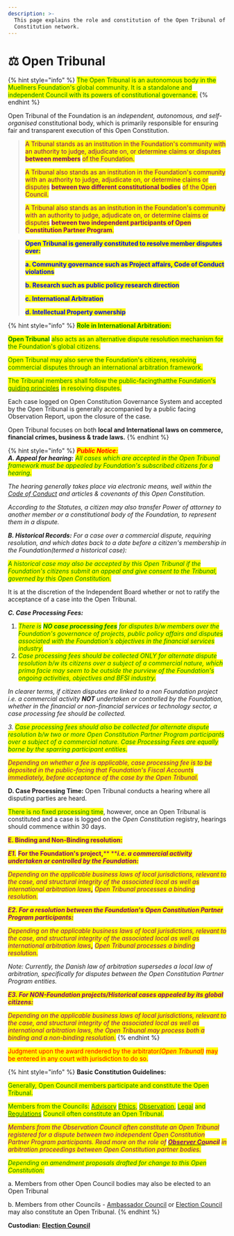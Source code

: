 ```yaml
---
description: >-
  This page explains the role and constitution of the Open Tribunal of the Open
  Constitution network.
---
```


# ⚖ Open Tribunal



{% hint style="info" %}
<mark style="color:green;">The Open Tribunal is an autonomous body in the Muellners Foundation's global community. It is a standalone and independent Council with its powers of constitutional governance.</mark>&#x20;
{% endhint %}

Open Tribunal of the Foundation is an _independent, autonomous, and self-organised_ constitutional body, which is primarily responsible for ensuring fair and transparent execution of this Open Constitution.

> <mark style="color:purple;">A Tribunal stands as an institution in the Foundation's community with an authority to judge, adjudicate on, or determine claims or disputes</mark> <mark style="color:purple;"></mark><mark style="color:purple;">**between members**</mark> <mark style="color:purple;"></mark><mark style="color:purple;">of the Foundation.</mark>
>
> <mark style="color:purple;">A Tribunal also stands as an institution in the Foundation's community with an authority to judge, adjudicate on, or determine claims or disputes</mark> <mark style="color:purple;"></mark><mark style="color:purple;">**between two different constitutional bodies**</mark> <mark style="color:purple;"></mark><mark style="color:purple;">of the Open Council.</mark>&#x20;
>
> <mark style="color:purple;">A Tribunal also stands as an institution in the Foundation's community with an authority to judge, adjudicate on, or determine claims or disputes</mark> <mark style="color:purple;"></mark><mark style="color:purple;">**between two independent participants of Open Constitution Partner Program**</mark><mark style="color:purple;">.</mark>

> <mark style="color:blue;">**Open Tribunal is generally constituted to resolve member disputes over:**</mark>
>
> <mark style="color:blue;">**a. Community governance such as Project affairs, Code of Conduct violations**</mark>&#x20;
>
> <mark style="color:blue;">**b. Research such as public policy research direction**</mark>
>
> <mark style="color:blue;">**c. International Arbitration**</mark>
>
> <mark style="color:blue;">**d. Intellectual Property ownership**</mark>&#x20;

{% hint style="info" %}
<mark style="color:green;">**Role in International Arbitration:**</mark>

<mark style="color:green;">**Open Tribunal**</mark> <mark style="color:green;"></mark><mark style="color:green;">also acts as an alternative dispute resolution mechanism for the Foundation's global citizens.</mark>&#x20;



<mark style="color:green;">Open Tribunal may also serve the Foundation's citizens, resolving commercial disputes through an international arbitration framework.</mark>

<mark style="color:green;">The Tribunal members shall follow the public-facingthatthe Foundation's</mark> [<mark style="color:green;">guiding principles</mark>](../guiding-principles.md) <mark style="color:green;">in resolving disputes.</mark>



Each case logged on Open Constitution Governance System and accepted by the Open Tribunal is generally accompanied by a public facing Observation Report, upon the closure of the case.

Open Tribunal focuses on both **local and International laws on commerce, financial crimes, business & trade laws.**
{% endhint %}

{% hint style="info" %}
_<mark style="color:red;">**Public Notice:**</mark>_ \
_**A. Appeal for hearing:** <mark style="color:green;">All cases which are accepted in the Open Tribunal framework must be appealed by Foundation's subscribed citizens for a hearing.</mark>_&#x20;

_The hearing generally takes place via electronic means, well within the_ [_Code of Conduct_](../charters/code-of-conduct.md) _and articles & covenants of this Open Constitution._&#x20;

_According to the Statutes, a citizen may also transfer Power of attorney to another member or a constitutional body of the Foundation, to represent them in a dispute._

_**B. Historical Records:** For a case over a commercial dispute, requiring resolution, and which dates back to a date before a citizen's membership in the Foundation(termed a historical case):_&#x20;

_<mark style="color:green;">A historical case may also be accepted by this Open Tribunal if the Foundation's citizens submit an appeal and give consent to the Tribunal, governed by this Open Constitution.</mark>_

It is at the discretion of the Independent Board whether or not to ratify the acceptance of a case into the Open Tribunal.&#x20;

_**C. Case Processing Fees:**_

1. _<mark style="color:green;">There is</mark> <mark style="color:green;"></mark><mark style="color:green;">**NO case processing fees**</mark> <mark style="color:green;"></mark><mark style="color:green;">for disputes b/w members over the Foundation's governance of projects, public policy affairs and disputes associated with the Foundation's objectives in the financial services industry.</mark>_
2. _<mark style="color:green;">Case processing fees should be collected ONLY for alternate dispute resolution b/w its citizens over a subject of a commercial nature, which prima facie may seem to be outside the purview of the Foundation's ongoing activities, objectives and BFSI industry.</mark>_ &#x20;

_In clearer terms, if citizen disputes are linked to a non Foundation project i.e. a commercial activity **NOT** undertaken or controlled by the Foundation, whether in the financial or non-financial services or technology sector, a case processing fee should be collected._

_3. <mark style="color:green;">Case processing fees should also be collected for alternate dispute resolution b/w two or more Open Constitution Partner Program participants over a subject of a commercial nature. Case Processing Fees are equally borne by the sparring participant entities.</mark>_

_<mark style="color:purple;">Depending on whether a fee is applicable, case processing fee is to be deposited in the public-facing that Foundation's Fiscal Accounts immediately, before acceptance of the case by the Open Tribunal.</mark>_

**D. Case Processing Time:** Open Tribunal conducts a hearing where all disputing parties are heard.&#x20;

<mark style="color:green;">There is no fixed processing time</mark>, however, once an Open Tribunal is constituted and a case is logged on the _Open Constitution_ registry, hearings should commence within 30 days. &#x20;

<mark style="color:purple;">**E. Binding and Non-Binding resolution:**</mark>&#x20;



_<mark style="color:purple;">**E1.**</mark>_ <mark style="color:purple;">**For the Foundation's project,**</mark><mark style="color:purple;">** **</mark>_<mark style="color:purple;">**i.e. a commercial activity undertaken or controlled by the Foundation:**</mark>_

_<mark style="color:purple;">Depending on the applicable business laws of local jurisdictions, relevant to the case, and structural integrity of the associated local as well as international arbitration laws</mark>_<mark style="color:purple;">**,**</mark> <mark style="color:purple;"></mark>_<mark style="color:purple;">Open Tribunal processes a binding resolution.</mark>_

_<mark style="color:purple;">**E2. For a resolution between the Foundation's Open Constitution Partner Program participants:**</mark>_

_<mark style="color:purple;">Depending on the applicable business laws of local jurisdictions, relevant to the case, and structural integrity of the associated local as well as international arbitration laws</mark>_<mark style="color:purple;">**,**</mark> <mark style="color:purple;"></mark>_<mark style="color:purple;">Open Tribunal processes a binding resolution.</mark>_

_Note: Currently, the Danish law of arbitration supersedes a local law of arbitration, specifically for disputes between the Open Constitution Partner Program entities._

_<mark style="color:purple;">**E3. For NON-Foundation projects/Historical cases appealed by its global citizens:**</mark>_

_<mark style="color:purple;">Depending on the applicable business laws of local jurisdictions, relevant to the case, and structural integrity of the associated local as well as international arbitration laws, the Open Tribunal may process both a binding and a non-binding resolution.</mark>_
{% endhint %}

<mark style="color:red;">Judgment upon the award rendered by the arbitrator</mark>_<mark style="color:red;">(Open Tribunal)</mark>_ <mark style="color:red;"></mark><mark style="color:red;">may be entered in any court with jurisdiction to do so.</mark>

{% hint style="info" %}
**Basic Constitution Guidelines:**

<mark style="color:green;">Generally, Open Council members participate and constitute the Open Tribunal.</mark>&#x20;

<mark style="color:green;">Members from the Councils:</mark> [<mark style="color:green;">Advisory</mark>](advisory-council.md) [<mark style="color:green;">Ethics</mark>](ethics-council.md)<mark style="color:green;">,</mark> [<mark style="color:green;">Observation</mark>](observers-council.md)<mark style="color:green;">,</mark> [<mark style="color:green;">Legal</mark>](legal-council/) <mark style="color:green;">and</mark> [<mark style="color:green;">Regulations</mark>](regulations-council/) <mark style="color:green;">Council often constitute an Open Tribunal.</mark>

_<mark style="color:purple;">Members from the Observation Council often constitute an Open Tribunal registered for a dispute between two independent Open Constitution Partner Program participants. Read more on the role of</mark>_ [_<mark style="color:purple;">**Observer Co**</mark>_](observers-council.md#role-of-observer-committee-members-in-open-tribunal-for-arbitrations-between-disputing-participants)_<mark style="color:purple;">**uncil**</mark> <mark style="color:purple;"></mark><mark style="color:purple;">in arbitration proceedings between Open Constitution partner bodies.</mark>_

_<mark style="color:green;">Depending on amendment proposals drafted for change to this Open Constitution:</mark>_

a. Members from other Open Council bodies may also be elected to an Open Tribunal&#x20;

b. Members from other Councils - [Ambassador Council](ambassador-council.md) or [Election Council](election-council.md) may also constitute an Open Tribunal.
{% endhint %}

**Custodian:** [**Election Council**](election-council.md)
